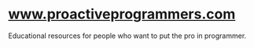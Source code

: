 # www.proactiveprogrammers.com

Educational resources for people who want to put the pro in programmer.
